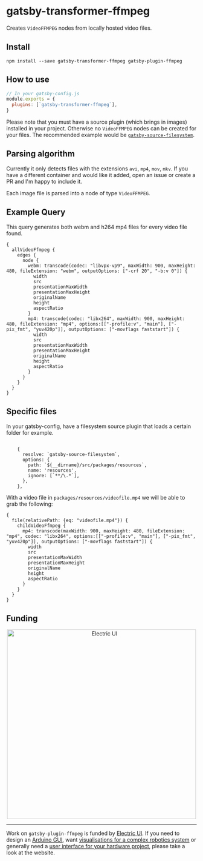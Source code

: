 # gatsby-transformer-ffmpeg

Creates `VideoFFMPEG` nodes from locally hosted video files.

## Install

`npm install --save gatsby-transformer-ffmpeg gatsby-plugin-ffmpeg`

## How to use

```javascript
// In your gatsby-config.js
module.exports = {
  plugins: [`gatsby-transformer-ffmpeg`],
}
```

Please note that you must have a source plugin (which brings in images) installed in your project. Otherwise no `VideoFFMPEG` nodes can be created for your files. The recommended example would be [`gatsby-source-filesystem`](https://github.com/gatsbyjs/gatsby/tree/master/packages/gatsby-source-filesystem).

## Parsing algorithm

Currently it only detects files with the extensions `avi`, `mp4`, `mov`, `mkv`. If you have a different container and would like it added, open an issue or create a PR and I'm happy to include it.

Each image file is parsed into a node of type `VideoFFMPEG`.

## Example Query

This query generates both webm and h264 mp4 files for every video file found.

```
{
  allVideoFfmpeg {
    edges {
      node {
        webm: transcode(codec: "libvpx-vp9", maxWidth: 900, maxHeight: 480, fileExtension: "webm", outputOptions: ["-crf 20", "-b:v 0"]) {
          width
          src
          presentationMaxWidth
          presentationMaxHeight
          originalName
          height
          aspectRatio
        }
        mp4: transcode(codec: "libx264", maxWidth: 900, maxHeight: 480, fileExtension: "mp4", options:[["-profile:v", "main"], ["-pix_fmt", "yuv420p"]], outputOptions: ["-movflags faststart"]) {
          width
          src
          presentationMaxWidth
          presentationMaxHeight
          originalName
          height
          aspectRatio
        }
      }
    }
  }
}
```

## Specific files

In your gatsby-config, have a filesystem source plugin that loads a certain folder for example.

```

    {
      resolve: `gatsby-source-filesystem`,
      options: {
        path: `${__dirname}/src/packages/resources`,
        name: 'resources',
        ignore: [`**/\.*`],
      },
    },
```

With a video file in `packages/resources/videofile.mp4` we will be able to grab the following:

```
{
  file(relativePath: {eq: "videofile.mp4"}) {
    childVideoFfmpeg {
      mp4: transcode(maxWidth: 900, maxHeight: 480, fileExtension: "mp4", codec: "libx264", options:[["-profile:v", "main"], ["-pix_fmt", "yuv420p"]], outputOptions: ["-movflags faststart"]) {
        width
        src
        presentationMaxWidth
        presentationMaxHeight
        originalName
        height
        aspectRatio
      }
    }
  }
}
```

## Funding

<p align="center">
<a href="https://electricui.com/">
<picture>
  <source media="(prefers-color-scheme: dark)" srcset="https://electricui.com/web_static/monochrome-logotype.svg">
  <img alt="Electric UI" src="https://electricui.com/web_static/logotype.svg" width="500">
</picture>
</a>
</p>

---

Work on `gatsby-plugin-ffmpeg` is funded by [Electric UI](https://electricui.com). If you need to design an [Arduino GUI](https://electricui.com/hello/arduino), want [visualisations for a complex robotics system](https://electricui.com/features) or generally need a [user interface for your hardware project](https://electricui.com/features), please take a look at the website.

